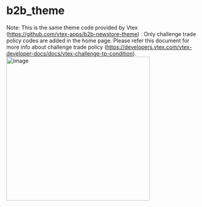 # b2b_theme

Note: This is the same theme code provided by Vtex (https://github.com/vtex-apps/b2b-newstore-theme) . Only challenge trade policy codes are added in the home page.
Please refer this document for more info about challenge trade policy (https://developers.vtex.com/vtex-developer-docs/docs/vtex-challenge-tp-condition).
<img width="377" alt="image" src="https://user-images.githubusercontent.com/91450011/157445351-00866ef0-f26f-41fd-b2bf-c56b3c8243a4.png">
